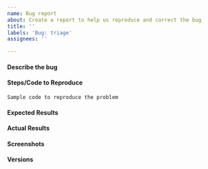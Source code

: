 ```yaml
---
name: Bug report
about: Create a report to help us reproduce and correct the bug
title: ''
labels: 'Bug: triage'
assignees: ''

---
```


<!--
Before submitting a bug, please make sure the issue hasn't been already
addressed by searching through the past issues.

If your issue is a usage question, please submit it in one of these other
channels instead:
- StackOverflow with the `fairlearn` tag:
  https://stackoverflow.com/questions/tagged/fairlearn
- Gitter: https://gitter.im/fairlearn/community#
The issue tracker is used only to report bugs and feature requests. For
questions, please use either of the above platforms. Most question issues are
closed without an answer on this issue tracker. Thanks for your understanding.
-->

#### Describe the bug
<!--
A clear and concise description of what the bug is.
-->

#### Steps/Code to Reproduce
<!--
Please add a minimal example (in the form of code) that reproduces the error.
Be as succinct as possible, do not depend on external data. In short, we are
going to copy-paste your code and we expect to get the same result as you.

Example:
```python
from fairlearn.reductions import ExponentiatedGradient, DemographicParity
from sklearn.linear_model import LinearRegression
from tempeh.configurations import datasets

dataset = datasets['adult_uci']
X, _ = dataset.get_X()
y, _ = dataset.get_y()
sensitive_features = X[:, 7]
mitigator = ExponentiatedGradient(LinearRegression(), DemographicParity())
mitigator.fit(X, y, sensitive_features=sensitive_features)
```
If the code is too long, feel free to put it in a public gist and link
it in the issue: https://gist.github.com
-->

```
Sample code to reproduce the problem
```

#### Expected Results
<!-- Example: No error is thrown. Please paste or describe the expected results.-->

#### Actual Results
<!-- Please paste or specifically describe the actual output or traceback. -->

#### Screenshots
<!-- If applicable, add screenshots to help explain your problem. -->

#### Versions
<!--
Please provide the following information:
- OS: [e.g. Windows]
- Browser (if you're reporting a dashboard bug in jupyter): [e.g. Edge, Firefox, Chrome, Safari]
- Python version: [e.g. 3.7.4]
- Fairlearn version: [e.g. 0.4.5 or installed from master branch in editable mode]
- version of Python packages: please run the following snippet and paste the output:
  ```python
  from fairlearn.utils import show_versions
  show_versions()
  ```
-->

<!-- Thanks for contributing! -->
